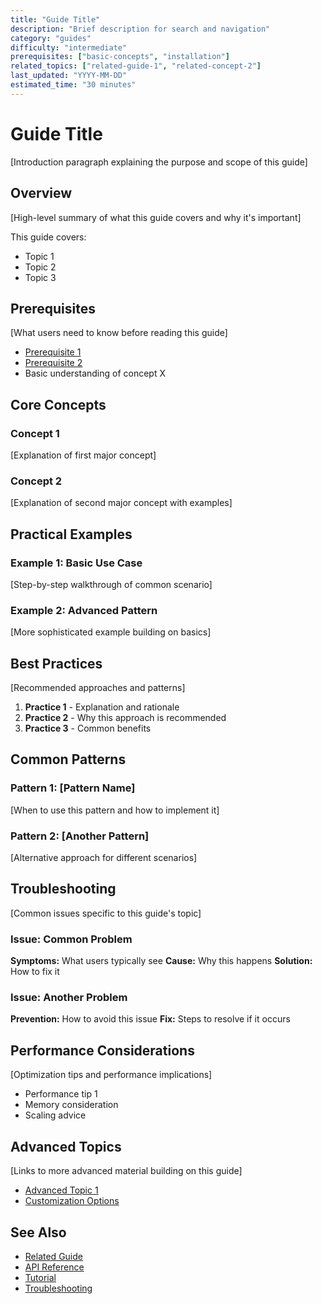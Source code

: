 ```yaml
---
title: "Guide Title"
description: "Brief description for search and navigation"
category: "guides"
difficulty: "intermediate"
prerequisites: ["basic-concepts", "installation"]
related_topics: ["related-guide-1", "related-concept-2"]
last_updated: "YYYY-MM-DD"
estimated_time: "30 minutes"
---
```


# Guide Title

[Introduction paragraph explaining the purpose and scope of this guide]

## Overview

[High-level summary of what this guide covers and why it's important]

This guide covers:
- Topic 1
- Topic 2  
- Topic 3

## Prerequisites

[What users need to know before reading this guide]

- [Prerequisite 1](../getting-started/prerequisite1.md)
- [Prerequisite 2](../guides/prerequisite2.md)
- Basic understanding of concept X

## Core Concepts

### Concept 1

[Explanation of first major concept]


### Concept 2

[Explanation of second major concept with examples]

## Practical Examples

### Example 1: Basic Use Case

[Step-by-step walkthrough of common scenario]


### Example 2: Advanced Pattern

[More sophisticated example building on basics]


## Best Practices

[Recommended approaches and patterns]

1. **Practice 1** - Explanation and rationale
2. **Practice 2** - Why this approach is recommended
3. **Practice 3** - Common benefits

## Common Patterns

### Pattern 1: [Pattern Name]

[When to use this pattern and how to implement it]


### Pattern 2: [Another Pattern]

[Alternative approach for different scenarios]

## Troubleshooting

[Common issues specific to this guide's topic]

### Issue: Common Problem

**Symptoms:** What users typically see
**Cause:** Why this happens
**Solution:** How to fix it

### Issue: Another Problem

**Prevention:** How to avoid this issue
**Fix:** Steps to resolve if it occurs

## Performance Considerations

[Optimization tips and performance implications]

- Performance tip 1
- Memory consideration
- Scaling advice

## Advanced Topics

[Links to more advanced material building on this guide]

- [Advanced Topic 1](../advanced/advanced-topic1.md)
- [Customization Options](../advanced/customization.md)

## See Also

- [Related Guide](related-guide.md)
- [API Reference](../reference/api/relevant-api.md)
- [Tutorial](../getting-started/related-tutorial.md)
- [Troubleshooting](../troubleshooting/related-issues.md)